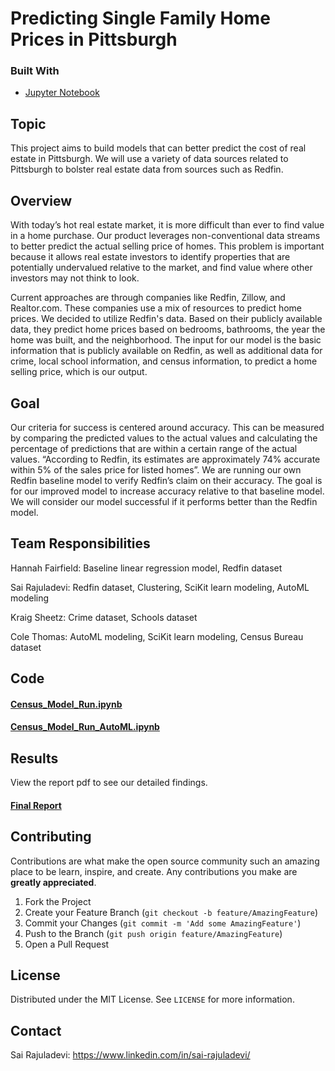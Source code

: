 # Predicting Single Family Home Prices in Pittsburgh

<!--
*** Thanks for checking out this project. If you have a suggestion
*** that would make this better, please fork the repo and create a pull request
*** or simply open an issue with the tag "enhancement".
-->



### Built With

* [Jupyter Notebook](https://jupyter.org/)



<!-- ABOUT -->
## Topic
This project aims to build models that can better predict the cost of real estate in Pittsburgh. We will use a variety of data sources related to Pittsburgh to bolster real estate data from sources such as Redfin. 



## Overview

With today’s hot real estate market, it is more difficult than ever to find value in a home purchase. Our product leverages non-conventional data streams to better predict the actual selling price of homes. This problem is important because it allows real estate investors to identify properties that are potentially undervalued relative to the market, and find value where other investors may not think to look. 


Current approaches are through companies like Redfin, Zillow, and Realtor.com. These companies use a mix of resources to predict home prices. We decided to utilize Redfin's data.  Based on their publicly available data, they predict home prices based on bedrooms, bathrooms, the year the home was built, and the neighborhood. The input for our model is the basic information that is publicly available on Redfin, as well as additional data for crime, local school information, and census information, to predict a home selling price, which is our output.


## Goal

Our criteria for success is centered around accuracy. This can be measured by comparing the predicted values to the actual values and calculating the percentage of predictions that are within a certain range of the actual values. “According to Redfin, its estimates are approximately 74% accurate within 5% of the sales price for listed homes”.   We are running our own Redfin baseline model to verify Redfin’s claim on their accuracy. The goal is for our improved model to increase accuracy relative to that baseline model. We will consider our model successful if it performs better than the Redfin model.


## Team Responsibilities

Hannah Fairfield: Baseline linear regression model, Redfin dataset

Sai Rajuladevi: Redfin dataset, Clustering, SciKit learn modeling, AutoML modeling

Kraig Sheetz: Crime dataset, Schools dataset

Cole Thomas: AutoML modeling, SciKit learn modeling, Census Bureau dataset

## Code

#### [Census_Model_Run.ipynb](https://github.com/sr9dc/Pittsburgh_Single_Family_Home_Price/blob/main/Project%20Code/Census_Model_Run.ipynb)

#### [Census_Model_Run_AutoML.ipynb](https://github.com/sr9dc/Pittsburgh_Single_Family_Home_Price/blob/main/Project%20Code/Census_Model_Run.ipynb)



## Results

View the report pdf to see our detailed findings. 


#### [Final Report](https://github.com/sr9dc/Pittsburgh_Single_Family_Home_Price/blob/main/Project%20Code/Census_Model_Run_AutoML.ipynb)



<!-- CONTRIBUTING -->
## Contributing

Contributions are what make the open source community such an amazing place to be learn, inspire, and create. Any contributions you make are **greatly appreciated**.

1. Fork the Project
2. Create your Feature Branch (`git checkout -b feature/AmazingFeature`)
3. Commit your Changes (`git commit -m 'Add some AmazingFeature'`)
4. Push to the Branch (`git push origin feature/AmazingFeature`)
5. Open a Pull Request



<!-- LICENSE -->
## License

Distributed under the MIT License. See `LICENSE` for more information.


<!-- CONTACT -->
## Contact

Sai Rajuladevi: https://www.linkedin.com/in/sai-rajuladevi/






